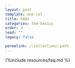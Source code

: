 ```yaml
---
layout: post
template: one-col
title: FAQs
categories: the-basics
order: 3
lead: ""
legacy: false

permalink: /:collection/:path
---
```



{%include resources/faq.md %}